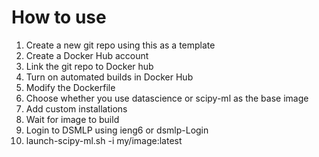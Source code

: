 # How to use

1. Create a new git repo using this as a template
2. Create a Docker Hub account
  1. Link the git repo to Docker hub
  2. Turn on automated builds in Docker Hub
2. Modify the Dockerfile
  1. Choose whether you use datascience or scipy-ml as the base image
  2. Add custom installations
3. Wait for image to build
4. Login to DSMLP using ieng6 or dsmlp-Login
5. launch-scipy-ml.sh -i my/image:latest
